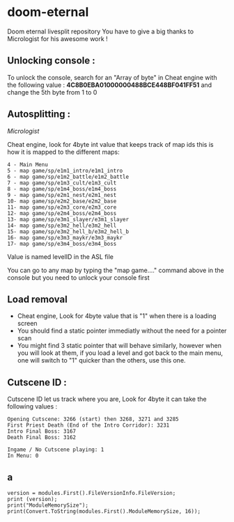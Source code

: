 # doom-eternal
Doom eternal livesplit repository
You have to give a big thanks to Micrologist for his awesome work !

## Unlocking console : 
To unlock the console, search for an "Array of byte" in Cheat engine with the following value : **4C8B0EBA01000000488BCE448BF041FF51** and change the 5th byte from 1 to 0


## Autosplitting : 
*Micrologist*

Cheat engine, look for 4byte int value that keeps track of map ids this is how it is mapped to the different maps:

```
4 - Main Menu
5 - map game/sp/e1m1_intro/e1m1_intro
6 - map game/sp/e1m2_battle/e1m2_battle
7 - map game/sp/e1m3_cult/e1m3_cult
8 - map game/sp/e1m4_boss/e1m4_boss
9 - map game/sp/e2m1_nest/e2m1_nest
10- map game/sp/e2m2_base/e2m2_base
11- map game/sp/e2m3_core/e2m3_core
12- map game/sp/e2m4_boss/e2m4_boss
13- map game/sp/e3m1_slayer/e3m1_slayer
14- map game/sp/e3m2_hell/e3m2_hell
15- map game/sp/e3m2_hell_b/e3m2_hell_b
16- map game/sp/e3m3_maykr/e3m3_maykr
17- map game/sp/e3m4_boss/e3m4_boss
```
Value is named levelID in the ASL file 

You can go to any map by typing the "map game...." command above in the console but you need to unlock your console first 

## Load removal 

- Cheat engine, Look for 4byte value that is "1" when there is a loading screen
- You should find a static pointer immediatly without the need for a pointer scan
- You might find 3 static pointer that will behave similarly, however when you will look at them, if you load a level and got back to the main menu, one will switch to "1" quicker than the others, use this one.

## Cutscene ID : 

Cutscene ID let us track where you are, Look for 4byte it can take the following values : 

```
Opening Cutscene: 3266 (start) then 3268, 3271 and 3285
First Priest Death (End of the Intro Corridor): 3231
Intro Final Boss: 3167
Death Final Boss: 3162

Ingame / No Cutscene playing: 1
In Menu: 0
```

## a
```
version = modules.First().FileVersionInfo.FileVersion;
print (version);
print("ModuleMemorySize");
print(Convert.ToString(modules.First().ModuleMemorySize, 16));
```
